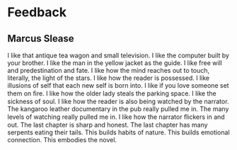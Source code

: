 # Feedback
## Marcus Slease
I like that antique tea wagon and small television. I like the computer built
by your brother. I like the man in the yellow jacket as the guide. I like free
will and predestination and fate. I like how the mind reaches out to touch,
literally, the light of the stars. I like how the reader is possessed. I like
illusions of self that each new self is born into. I like if you love someone
set them on ﬁre. I like how the older lady steals the parking space. I like
the sickness of soul. I like how the reader is also being watched by the
narrator. The kangaroo leather documentary in the pub really pulled me in. The
many levels of watching really pulled me in. I like how the narrator ﬂickers
in and out. The last chapter is sharp and honest. The last chapter has many
serpents eating their tails. This builds habits of nature. This builds
emotional connection. This embodies the novel.
